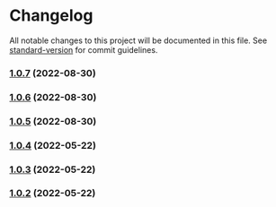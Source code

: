 # Changelog

All notable changes to this project will be documented in this file. See [standard-version](https://github.com/conventional-changelog/standard-version) for commit guidelines.

### [1.0.7](https://github.com/EgorCloud/prpcow/compare/v1.0.6...v1.0.7) (2022-08-30)

### [1.0.6](https://github.com/EgorCloud/prpcow/compare/v1.0.5...v1.0.6) (2022-08-30)

### [1.0.5](https://github.com/EgorCloud/prpcow/compare/v1.0.4...v1.0.5) (2022-08-30)

### [1.0.4](https://github.com/EgorCloud/prpcow/compare/v1.0.3...v1.0.4) (2022-05-22)

### [1.0.3](https://github.com/EgorCloud/prpcow/compare/v1.0.2...v1.0.3) (2022-05-22)

### [1.0.2](https://github.com/EgorCloud/prpcow/compare/v1.0.1...v1.0.2) (2022-05-22)

